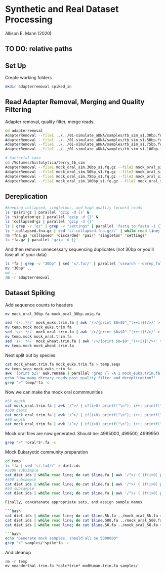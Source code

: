# Synthetic and Real Dataset Processing

Allison E. Mann (2020)

## TO DO: relative paths

## Set Up

Create working folders

```bash
mkdir adapterremoval spiked_in
```

## Read Adapter Removal, Merging and Quality Filtering

Adapter removal, quality filter, merge reads.

```bash
cd adapterremoval
AdapterRemoval --file1 ../../01-simulate_aDNA/samples/tb_sim_s1.30bp.fq.gz --file2 ../../01-simulate_aDNA/samples/tb_sim_s2.30bp.fq.gz --trimns --trimqualities --minquality 20 --gzip --collapse --basename tb_30bp
AdapterRemoval --file1 ../../01-simulate_aDNA/samples/tb_sim_s1.50bp.fq.gz --file2 ../../01-simulate_aDNA/samples/tb_sim_s2.50bp.fq.gz --trimns --trimqualities --minquality 20 --gzip --collapse --basename tb_50bp
AdapterRemoval --file1 ../../01-simulate_aDNA/samples/tb_sim_s1.75bp.fq.gz --file2 ../../01-simulate_aDNA/samples/tb_sim_s2.75bp.fq.gz --trimns --trimqualities --minquality 20 --gzip --collapse --basename tb_75bp
AdapterRemoval --file1 ../../01-simulate_aDNA/samples/tb_sim_s1.100bp.fq.gz --file2 ../../01-simulate_aDNA/samples/tb_sim_s2.100bp.fq.gz --trimns --trimqualities --minquality 20 --gzip --collapse --basename tb_100bp

# bacterial taxa
cd /Volumes/histolytica/terry_tb_sim
AdapterRemoval --file1 mock_oral_sim.30bp_s1.fq.gz --file2 mock_oral_sim.30bp_s2.fq.gz --trimns --trimqualities --minquality 20 --gzip --collapse --basename mock_oral_30bp
AdapterRemoval --file1 mock_oral_sim.50bp_s1.fq.gz --file2 mock_oral_sim.50bp_s2.fq.gz --trimns --trimqualities --minquality 20 --gzip --collapse --basename mock_oral_50bp
AdapterRemoval --file1 mock_oral_sim.75bp_s1.fq.gz --file2 mock_oral_sim.75bp_s2.fq.gz --trimns --trimqualities --minquality 20 --gzip --collapse --basename mock_oral_75bp
AdapterRemoval --file1 mock_oral_sim.100bp_s1.fq.gz --file2 mock_oral_sim.100bp_s2.fq.gz --trimns --trimqualities --minquality 20 --gzip --collapse --basename mock_oral_100bp
```

## Dereplication

```bash
#keeping collapsed, singletons, and high qualtiy forward reads
ls *pair1*gz | parallel 'gzip -d {}' &
ls *singleton*gz | parallel 'gzip -d {}' &
ls *collapsed*gz | parallel 'gzip -d {}' 
ls | grep -v "gz" | grep -v "settings" | parallel 'fastq_to_fasta -i {} -o {}.fna.gz -Q33 -z'
ls *.collapsed.fna.gz | sed 's/.collapsed.fna.gz//' | while read line; do cat $line.collapsed.fna.gz $line.collapsed.truncated.fna.gz $line.pair1.fna.gz $line.pair1.truncated.fna.gz $line.singletons.fna.gz $line.singletons.truncated.fna.gz > $line.fa.gz; done 
rm *fna.gz *collapsed* *discarded* *pair* *singleton* *settings*
ls *fa.gz | parallel 'gzip -d {}'
```
And then remove unnecessary sequencing duplicates (not 30bp or you'll lose all of your data)

```bash
ls *fa | grep -v "30bp" | sed 's/.fa//' | parallel 'vsearch --derep_fulllength {}.fa --output ../{}.uniq.fa'
mv *30bp* ..
cd ..
rm -r adapterremoval
```

## Dataset Spiking






Add sequence counts to headers

```bash
mv mock_oral_30bp.fa mock_oral_30bp.uniq.fa

sed 's/:.*//' mock_euks.trim.fa | awk '/>/{print $0=$0"_"(++i)}!/>/' > temp.mock
mv temp.mock mock_euks.trim.fa
sed 's/:.*//' mock_oral.trim.fa | awk '/>/{print $0=$0"_"(++i)}!/>/' > temp.mock
mv temp.mock mock_oral.trim.fa
sed 's/:.*//' mock_wheat.trim.fa | awk '/>/{print $0=$0"_"(++i)}!/>/' > temp.mock
mv temp.mock mock_wheat.trim.fa
```

Next split out by species

```bash
cat mock_wheat.trim.fa mock_euks.trim.fa > temp.seqs
mv temp.seqs mock_euks.trim.fa
awk '{print $2}' euk.rename | parallel 'grep {} -A 1 mock_euks.trim.fa > temp/{}.fa'
echo "How many dietary reads post quality filter and dereplication?"
grep ">" temp/*fa -c
```

Now we can make the mock oral commmunities

```bash
#5k depth
cat mock_oral.trim.fa | awk '/^>/ { if(i>0) printf("\n"); i++; printf("%s\t",$0); next;} {printf("%s",$0);} END { printf("\n");}' | shuf | head -n 4995000 | awk '{printf("%s\n%s\n",$1,$2)}' > mock_oral_5k.fa
#500 depth
cat mock_oral.trim.fa | awk '/^>/ { if(i>0) printf("\n"); i++; printf("%s\t",$0); next;} {printf("%s",$0);} END { printf("\n");}' | shuf | head -n 4999500 | awk '{printf("%s\n%s\n",$1,$2)}' > mock_oral_500.fa
#50 depth
cat mock_oral.trim.fa | awk '/^>/ { if(i>0) printf("\n"); i++; printf("%s\t",$0); next;} {printf("%s",$0);} END { printf("\n");}' | shuf | head -n 4999950 | awk '{printf("%s\n%s\n",$1,$2)}' > mock_oral_50.fa
```

Mock oral files are now generated. Should be: 4995000, 499500, 4999950

```bash
grep ">" *oral*5*.fa -c
```

Mock Eukaryotic community preparation

```bash
cd temp
ls *fa | sed 's/.fa$//' > diet.ids
#5000 subsample
cat diet.ids | while read line; do cat $line.fa | awk '/^>/ { if(i>0) printf("\n"); i++; printf("%s\t",$0); next;} {printf("%s",$0);} END { printf("\n");}' | shuf | head -n 5000 | awk '{printf("%s\n%s\n",$1,$2)}' > $line.5k.fa; done &
#500 subsample
cat diet.ids | while read line; do cat $line.fa | awk '/^>/ { if(i>0) printf("\n"); i++; printf("%s\t",$0); next;} {printf("%s",$0);} END { printf("\n");}' | shuf | head -n 500 | awk '{printf("%s\n%s\n",$1,$2)}' > $line.500.fa; done &
#50 subsample
cat diet.ids | while read line; do cat $line.fa | awk '/^>/ { if(i>0) printf("\n"); i++; printf("%s\t",$0); next;} {printf("%s",$0);} END { printf("\n");}' | shuf | head -n 50 | awk '{printf("%s\n%s\n",$1,$2)}' > $line.50.fa; done

Finally, concatenate appropriate sets, and assign sample names

```bash
cat diet.ids | while read line; do cat $line.5k.fa ../mock_oral_5k.fa > ../samples/$line.5k.spike.fa; done &
cat diet.ids | while read line; do cat $line.500.fa ../mock_oral_500.fa > ../samples/$line.500.spike.fa; done &
cat diet.ids | while read line; do cat $line.50.fa ../mock_oral_50.fa > ../samples/$line.50.spike.fa; done

```bash
echo "Generate mock samples, should all be 5000000"
grep ">" samples/*spike*fa -c
```
And cleanup

```
rm -r temp
mv neanderthal.trim.fa *calc*trim* modHuman.trim.fa samples/
```

